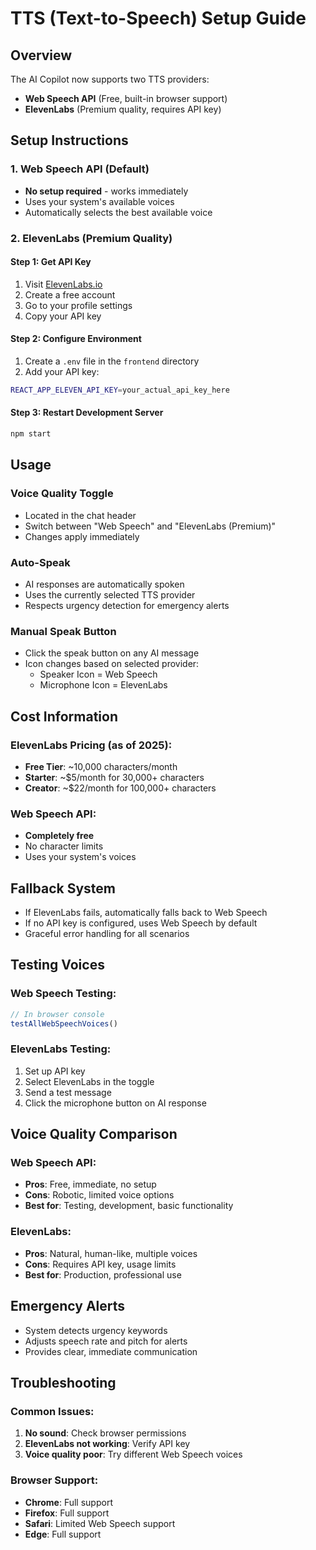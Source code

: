 # TTS (Text-to-Speech) Setup Guide

## Overview
The AI Copilot now supports two TTS providers:
- **Web Speech API** (Free, built-in browser support)
- **ElevenLabs** (Premium quality, requires API key)

## Setup Instructions

### 1. Web Speech API (Default)
- **No setup required** - works immediately
- Uses your system's available voices
- Automatically selects the best available voice

### 2. ElevenLabs (Premium Quality)

#### Step 1: Get API Key
1. Visit [ElevenLabs.io](https://elevenlabs.io/)
2. Create a free account
3. Go to your profile settings
4. Copy your API key

#### Step 2: Configure Environment
1. Create a `.env` file in the `frontend` directory
2. Add your API key:
```bash
REACT_APP_ELEVEN_API_KEY=your_actual_api_key_here
```

#### Step 3: Restart Development Server
```bash
npm start
```

## Usage

### Voice Quality Toggle
- Located in the chat header
- Switch between "Web Speech" and "ElevenLabs (Premium)"
- Changes apply immediately

### Auto-Speak
- AI responses are automatically spoken
- Uses the currently selected TTS provider
- Respects urgency detection for emergency alerts

### Manual Speak Button
- Click the speak button on any AI message
- Icon changes based on selected provider:
  - Speaker Icon = Web Speech
  - Microphone Icon = ElevenLabs

## Cost Information

### ElevenLabs Pricing (as of 2025):
- **Free Tier**: ~10,000 characters/month
- **Starter**: ~$5/month for 30,000+ characters
- **Creator**: ~$22/month for 100,000+ characters

### Web Speech API:
- **Completely free**
- No character limits
- Uses your system's voices

## Fallback System
- If ElevenLabs fails, automatically falls back to Web Speech
- If no API key is configured, uses Web Speech by default
- Graceful error handling for all scenarios

## Testing Voices

### Web Speech Testing:
```javascript
// In browser console
testAllWebSpeechVoices()
```

### ElevenLabs Testing:
1. Set up API key
2. Select ElevenLabs in the toggle
3. Send a test message
4. Click the microphone button on AI response

## Voice Quality Comparison

### Web Speech API:
- **Pros**: Free, immediate, no setup
- **Cons**: Robotic, limited voice options
- **Best for**: Testing, development, basic functionality

### ElevenLabs:
- **Pros**: Natural, human-like, multiple voices
- **Cons**: Requires API key, usage limits
- **Best for**: Production, professional use

## Emergency Alerts
- System detects urgency keywords
- Adjusts speech rate and pitch for alerts
- Provides clear, immediate communication

## Troubleshooting

### Common Issues:
1. **No sound**: Check browser permissions
2. **ElevenLabs not working**: Verify API key
3. **Voice quality poor**: Try different Web Speech voices

### Browser Support:
- **Chrome**: Full support
- **Firefox**: Full support
- **Safari**: Limited Web Speech support
- **Edge**: Full support 